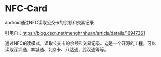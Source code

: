 # NFC-Card
android通过NFC读取公交卡的余额和交易记录

引用自：https://blog.csdn.net/menghnhhuan/article/details/16947361


通过NFC的读模式，读取公交卡的余额和交易记录。这是一个开源的工程，可以读取深圳通、羊城通、北京卡、八达通、武汉通等等。
